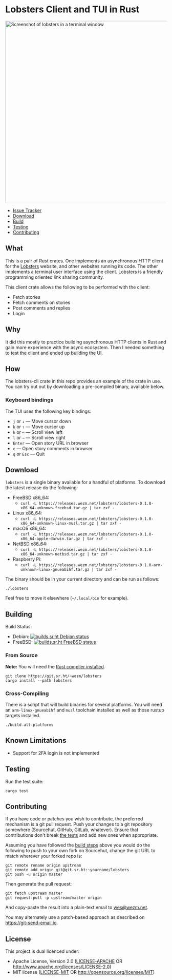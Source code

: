 Lobsters Client and TUI in Rust
===============================

<img src="https://git.sr.ht/~wezm/lobsters/blob/master/screenshot.png" alt="Screenshot of lobsters in a terminal window" width="568" />

* [Issue Tracker][issues]
* [Download](https://git.sr.ht/~wezm/lobsters#download)
* [Build](https://git.sr.ht/~wezm/lobsters#build)
* [Testing](https://git.sr.ht/~wezm/lobsters#testing)
* [Contributing](https://git.sr.ht/~wezm/lobsters#contributing)

What
----

This is a pair of Rust crates. One implements an asynchronous HTTP client for
the [Lobsters] website, and other websites running its code. The other
implements a terminal user interface using the client. Lobsters is a friendly
programming oriented link sharing community.

This client crate allows the following to be performed with the client:

* Fetch stories
* Fetch comments on stories
* Post comments and replies
* Login

Why
---

It did this mostly to practice building asynchronous HTTP clients in Rust and
gain more experience with the async ecosystem. Then I needed something to test
the client and ended up building the UI.
<!-- [I wrote more about it on my blog] -->

How
---

The lobsters-cli crate in this repo provides an example of the crate in use.
You can try out out by downloading a pre-compiled binary, available below.

### Keyboard bindings

The TUI uses the following key bindings:

* `j` or `↓` — Move cursor down
* `k` or `↑` — Move cursor up
* `h` or `←` — Scroll view left
* `l` or `→` — Scroll view right
* `Enter` — Open story URL in browser
* `c` — Open story comments in browser
* `q` or `Esc` — Quit

Download
--------

`lobsters` is a single binary available for a handful of platforms. To download
the latest release do the following:

* FreeBSD x86_64:
  * `curl -L https://releases.wezm.net/lobsters/lobsters-0.1.0-x86_64-unknown-freebsd.tar.gz | tar zxf -`
* Linux x86_64:
  * `curl -L https://releases.wezm.net/lobsters/lobsters-0.1.0-x86_64-unknown-linux-musl.tar.gz | tar zxf -`
* macOS x86_64:
  * `curl -L https://releases.wezm.net/lobsters/lobsters-0.1.0-x86_64-apple-darwin.tar.gz | tar zxf -`
* NetBSD x86_64:
  * `curl -L https://releases.wezm.net/lobsters/lobsters-0.1.0-x86_64-unknown-netbsd.tar.gz | tar zxf -`
* Raspberry Pi:
  * `curl -L https://releases.wezm.net/lobsters/lobsters-0.1.0-arm-unknown-linux-gnueabihf.tar.gz | tar zxf -`

The binary should be in your current directory and can be run as follows:

    ./lobsters

Feel free to move it elsewhere (`~/.local/bin` for example).

Building
--------

Build Status:

* Debian: [![builds.sr.ht Debian status](https://builds.sr.ht/~wezm/lobsters/debian.yml.svg)](https://builds.sr.ht/~wezm/lobsters/debian.yml?)
* FreeBSD: [![builds.sr.ht FreeBSD status](https://builds.sr.ht/~wezm/lobsters/freebsd.yml.svg)](https://builds.sr.ht/~wezm/lobsters/freebsd.yml?)

### From Source

**Note:** You will need the [Rust compiler installed][rust].

    git clone https://git.sr.ht/~wezm/lobsters
    cargo install --path lobsters

### Cross-Compiling

There is a script that will build binaries for several platforms. You will need
an `arm-linux-gnueabihf` and `musl` toolchain installed as well as those rustup
targets installed.

    ./build-all-platforms

Known Limitations
-----------------

* Support for 2FA login is not implemented

Testing
-------

Run the test suite:

    cargo test

Contributing
------------

If you have code or patches you wish to contribute, the preferred mechanism is
a git pull request. Push your changes to a git repository somewhere (Sourcehut,
GitHub, GitLab, whatever). Ensure that contributions don't break [the
tests](https://git.sr.ht/~wezm/lobsters#testing) and add new ones when appropriate.

Assuming you have followed the [build steps](https://git.sr.ht/~wezm/lobsters#build) above you would do the
following to push to your own fork on Sourcehut, change the git URL to match
wherever your forked repo is:

    git remote rename origin upstream
    git remote add origin git@git.sr.ht:~yourname/lobsters
    git push -u origin master

Then generate the pull request:

    git fetch upstream master
    git request-pull -p upstream/master origin

And copy-paste the result into a plain-text email to wes@wezm.net.

You may alternately use a patch-based approach as described on
<https://git-send-email.io>.

License
-------

This project is dual licenced under:

- Apache License, Version 2.0 ([LICENSE-APACHE](https://git.sr.ht/~wezm/lobsters/tree/master/LICENSE-APACHE) OR
  <http://www.apache.org/licenses/LICENSE-2.0>)
- MIT license ([LICENSE-MIT](https://git.sr.ht/~wezm/lobsters/tree/master/LICENSE-MIT) OR
  <http://opensource.org/licenses/MIT>)

[Lobsters]: https://lobste.rs/
[rust]: https://rustup.rs/
[platforms]: https://forge.rust-lang.org/platform-support.html
[issues]: https://todo.sr.ht/~wezm/lobsters
[rustup]: https://www.rust-lang.org/tools/install
